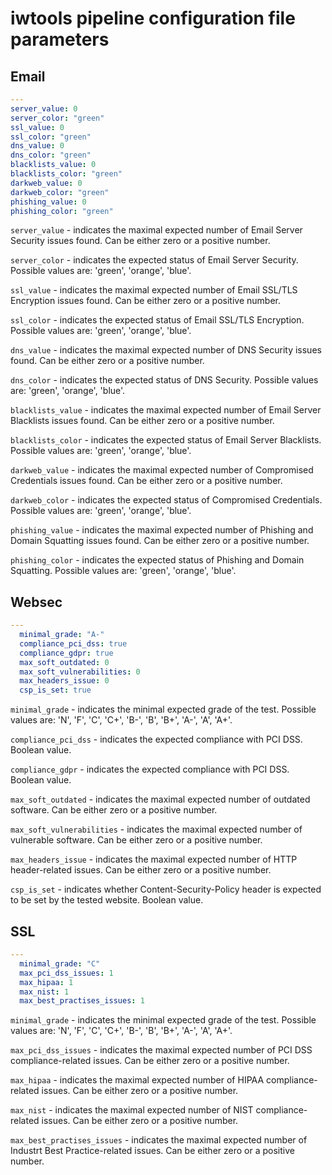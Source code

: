 # iwtools pipeline configuration file parameters

## Email

```yaml
---
server_value: 0
server_color: "green"
ssl_value: 0
ssl_color: "green"
dns_value: 0
dns_color: "green"
blacklists_value: 0
blacklists_color: "green"
darkweb_value: 0
darkweb_color: "green"
phishing_value: 0
phishing_color: "green"
```

`server_value` - indicates the maximal expected number of Email Server Security issues found.
Can be either zero or a positive number.

`server_color` - indicates the expected status of Email Server Security.
Possible values are: 'green', 'orange', 'blue'.

`ssl_value` - indicates the maximal expected number of Email SSL/TLS Encryption issues found.
Can be either zero or a positive number.

`ssl_color` - indicates the expected status of Email SSL/TLS Encryption.
Possible values are: 'green', 'orange', 'blue'.

`dns_value` - indicates the maximal expected number of DNS Security issues found.
Can be either zero or a positive number.

`dns_color` - indicates the expected status of DNS Security.
Possible values are: 'green', 'orange', 'blue'.

`blacklists_value` - indicates the maximal expected number of Email Server Blacklists issues found.
Can be either zero or a positive number.

`blacklists_color` - indicates the expected status of Email Server Blacklists.
Possible values are: 'green', 'orange', 'blue'.

`darkweb_value` - indicates the maximal expected number of Compromised Credentials issues found.
Can be either zero or a positive number.

`darkweb_color` - indicates the expected status of Compromised Credentials.
Possible values are: 'green', 'orange', 'blue'.

`phishing_value` - indicates the maximal expected number of Phishing and Domain Squatting issues found.
Can be either zero or a positive number.

`phishing_color` - indicates the expected status of Phishing and Domain Squatting.
Possible values are: 'green', 'orange', 'blue'.

## Websec

```yaml
---
  minimal_grade: "A-"
  compliance_pci_dss: true
  compliance_gdpr: true
  max_soft_outdated: 0
  max_soft_vulnerabilities: 0
  max_headers_issue: 0
  csp_is_set: true
```

`minimal_grade` - indicates the minimal expected grade of the test. Possible values are: 'N', 'F', 'C', 'C+', 'B-', 'B', 'B+', 'A-', 'A', 'A+'.

`compliance_pci_dss` - indicates the expected compliance with PCI DSS. Boolean value.

`compliance_gdpr` - indicates the expected compliance with PCI DSS. Boolean value.

`max_soft_outdated` - indicates the maximal expected number of outdated software. Can be either zero or a positive number.

`max_soft_vulnerabilities` - indicates the maximal expected number of vulnerable software. Can be either zero or a positive number.

`max_headers_issue` - indicates the maximal expected number of HTTP header-related issues. Can be either zero or a positive number.

`csp_is_set` - indicates whether Content-Security-Policy header is expected to be set by the tested website. Boolean value.

## SSL

```yaml
---
  minimal_grade: "C"
  max_pci_dss_issues: 1
  max_hipaa: 1
  max_nist: 1
  max_best_practises_issues: 1
```

`minimal_grade` - indicates the minimal expected grade of the test. Possible values are: 'N', 'F', 'C', 'C+', 'B-', 'B', 'B+', 'A-', 'A', 'A+'.

`max_pci_dss_issues` - indicates the maximal expected number of PCI DSS compliance-related issues. Can be either zero or a positive number.

`max_hipaa` - indicates the maximal expected number of HIPAA compliance-related issues. Can be either zero or a positive number.

`max_nist` - indicates the maximal expected number of NIST compliance-related issues. Can be either zero or a positive number.

`max_best_practises_issues` - indicates the maximal expected number of Industrt Best Practice-related issues. Can be either zero or a positive number.
